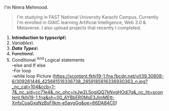 I'm Nimra Mehmood.
> I'm studying in FAST National University Karachi Campus.
>Currently I'm enrolled in  GIAIC learning Artificial Intelligence, Web 3.0 & Metaverse.
>I also upload projects that recently I completed.

1. **Introduction to typscript**\
2. *Variables*\
3.  ***Data Types***\
4.  ~~Functions~~\
5. Conditional <sup> And </sup> Logical statements\
    -else and If else\
        -For loop\
         -while loop
   Picture
(https://scontent.fkhi19-1.fna.fbcdn.net/v/t39.30808-6/309261446_425681516336738_2859185616336930363_n.jpg?_nc_cat=104&ccb=1-7&_nc_sid=cc71e4&_nc_ohc=lxJw2LSogjQQ7kNvgHOdi7g&_nc_ht=scontent.fkhi19-1.fna&oh=00_AYBbER0MsE3JlmMEtt-XnfsCoaGxqNzBsFllkm-e5avgGg&oe=66DA84C0)


